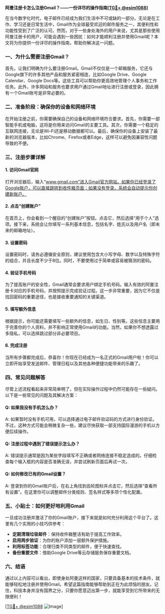 **阿曼注册卡怎么注册Gmail？——一份详尽的操作指南[[TG💪+ @esim1088](https://t.me/s/esim1088)]**

在当今数字化时代，电子邮件已经成为我们生活中不可或缺的一部分。无论是在工作、学习还是日常生活中，Gmail作为全球最受欢迎的邮件服务之一，其便利性和功能性受到了广泛的认可。然而，对于一些身处海外的用户来说，尤其是那些使用阿曼注册卡的用户，可能会遇到一些困扰：如何才能顺利注册并使用Gmail呢？本文将为你提供一份详尽的操作指南，帮助你解决这一问题。

### 一、为什么需要注册Gmail？

首先，让我们明确为什么要注册Gmail。Gmail不仅仅是一个邮箱服务，它还与Google旗下的许多其他产品和服务紧密相连，比如Google Drive、Google Calendar、Google Docs等。这些工具可以帮助你更高效地管理个人事务和工作任务。此外，许多网站和服务也要求用户通过Gmail地址进行注册或登录，因此拥有一个Gmail账号是非常必要的。

### 二、准备阶段：确保你的设备和网络环境

在开始注册之前，你需要确保自己的设备和网络环境符合要求。首先，你需要一部智能手机或电脑，这将是你用来访问Gmail的主要工具。其次，你需要一个稳定的互联网连接，无论是Wi-Fi还是移动数据都可以。最后，确保你的设备上安装了最新的浏览器版本，比如Chrome、Firefox或者Edge，这样可以避免因兼容性问题导致的不便。

### 三、注册步骤详解

#### 1. 访问Gmail官网

打开浏览器后，输入“www.gmail.com”进入Gmail官方网站。如果你已经登录了Google账户，可以直接跳转到收件箱页面；如果没有登录，系统会自动提示你创建新账户。

#### 2. 点击“创建账户”

在首页上，你会看到一个醒目的“创建账户”按钮。点击它，然后选择“用于个人”选项。接下来，系统会让你填写一系列基本信息，包括名字、姓氏以及用户名（即未来的邮箱地址）。

#### 3. 设置密码

设置密码时，请务必遵循安全原则，建议使用包含大小写字母、数字以及特殊字符的组合，并且长度不少于8位。同时，不要使用过于简单或容易被猜测的密码。

#### 4. 验证手机号码

为了提高账户的安全性，Gmail通常会要求用户绑定手机号码。输入有效的阿曼注册卡对应的手机号码，并按照提示完成验证过程。这一步非常重要，因为它不仅是找回密码的重要途径，也是接收重要通知的关键渠道。

#### 5. 填写额外信息

根据提示，你可能还需要填写一些额外的信息，如生日、性别等。这些信息主要用于完善你的个人资料，并不影响正常使用Gmail的功能。当然，如果你不想透露过多隐私，可以选择跳过部分非必要项目。

#### 6. 完成注册

当所有步骤都完成后，恭喜你！你现在已经成为一名正式的Gmail用户啦！你可以立即开始享受发送邮件、管理日程以及其他各种便捷功能带来的乐趣了。

### 四、常见问题解答

尽管上述流程看起来非常简单明了，但在实际操作过程中仍然可能存在一些疑问。以下是一些常见的问题及其解决方案：

#### Q: 如果我没有手机怎么办？
A: 如果暂时没有手机可用，可以选择通过电子邮件验证码的方式进行身份验证。不过，这种方式可能会稍微复杂一些，建议尽快获取一部支持国际漫游的手机以方便后续操作。

#### Q: 注册过程中遇到了错误提示怎么办？
A: 错误提示通常是因为某些字段填写不正确或者网络连接不稳定造成的。仔细检查每个输入框的内容是否准确无误，并尝试刷新页面后再试一次。

#### Q: 如何修改已有的Gmail设置？
A: 登录到你的Gmail账户后，在右上角找到齿轮图标并点击它，然后选择“查看所有设置”。在这里你可以调整邮件分类规则、签名样式等多项个性化配置。

### 五、小贴士：如何更好地利用Gmail

一旦成功注册并激活了你的Gmail账户，接下来就是如何充分利用这个平台了。这里有几个实用的小技巧供参考：

- **定期清理垃圾邮件**：保持收件箱整洁有助于提高工作效率。
- **启用两步验证**：为你的账户添加一层额外保护措施。
- **利用标签功能**：合理归类不同类型的邮件，便于快速查找。
- **备份重要文件**：借助Google Drive等云存储服务保存重要文档。

### 六、结语

通过以上内容可以看出，即使身处阿曼这样的国家，只要具备基本的技术条件，就能够轻松地注册并使用Gmail。希望这篇指南能够帮助到正在为此烦恼的朋友。记住，科技本身并没有国界之分，只要你愿意迈出第一步，就能享受到它所带来的无限便利！

[[TG💪+ @esim1088](https://t.me/s/esim1088) ![Image](https://i.postimg.cc/4NQfJmqS/Snipaste-2025-05-13-00-14-12.png)]